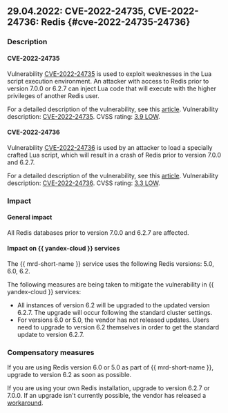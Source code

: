 ## 29.04.2022: CVE-2022-24735, CVE-2022-24736: Redis {#cve-2022-24735-24736}

### Description

#### CVE-2022-24735

Vulnerability [CVE-2022-24735](https://nvd.nist.gov/vuln/detail/CVE-2022-24735) is used to exploit weaknesses in the Lua script execution environment. An attacker with access to Redis prior to version 7.0.0 or 6.2.7 can inject Lua code that will execute with the higher privileges of another Redis user.

For a detailed description of the vulnerability, see this [article](https://github.com/redis/redis/security/advisories/GHSA-647m-2wmq-qmvq).
Vulnerability description: [CVE-2022-24735](https://nvd.nist.gov/vuln/detail/CVE-2022-24735).
CVSS rating: [3.9 LOW](https://nvd.nist.gov/vuln-metrics/cvss/v3-calculator?name=CVE-2022-24735&vector=AV:L/AC:L/PR:L/UI:R/S:U/C:L/I:L/A:N&version=3.1&source=GitHub,%20Inc.).

#### CVE-2022-24736

Vulnerability [CVE-2022-24736](https://nvd.nist.gov/vuln/detail/CVE-2022-24736) is used by an attacker to load a specially crafted Lua script, which will result in a crash of Redis prior to version 7.0.0 and 6.2.7.

For a detailed description of the vulnerability, see this [article](https://github.com/redis/redis/security/advisories/GHSA-3qpw-7686-5984).
Vulnerability description: [CVE-2022-24736](https://nvd.nist.gov/vuln/detail/CVE-2022-24736).
CVSS rating: [3.3 LOW](https://nvd.nist.gov/vuln-metrics/cvss/v3-calculator?name=CVE-2022-24736&vector=AV:L/AC:L/PR:L/UI:N/S:U/C:N/I:N/A:L&version=3.1&source=GitHub,%20Inc.).

### Impact

#### General impact

All Redis databases prior to version 7.0.0 and 6.2.7 are affected.

#### Impact on {{ yandex-cloud }} services

The {{ mrd-short-name }} service uses the following Redis versions: 5.0, 6.0, 6.2.

The following measures are being taken to mitigate the vulnerability in {{ yandex-cloud }} services:

* All instances of version 6.2 will be upgraded to the updated version 6.2.7. The upgrade will occur following the standard cluster settings.
* For versions 6.0 or 5.0, the vendor has not released updates. Users need to upgrade to version 6.2 themselves in order to get the standard update to version 6.2.7.
### Compensatory measures

If you are using Redis version 6.0 or 5.0 as part of {{ mrd-short-name }}, upgrade to version 6.2 as soon as possible.

If you are using your own Redis installation, upgrade to version 6.2.7 or 7.0.0. If an upgrade isn't currently possible, the vendor has released a [workaround](https://github.com/redis/redis/security/advisories/GHSA-3qpw-7686-5984).